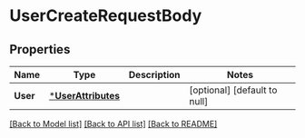 # UserCreateRequestBody

## Properties
Name | Type | Description | Notes
------------ | ------------- | ------------- | -------------
**User** | [***UserAttributes**](UserAttributes.md) |  | [optional] [default to null]

[[Back to Model list]](../README.md#documentation-for-models) [[Back to API list]](../README.md#documentation-for-api-endpoints) [[Back to README]](../README.md)


